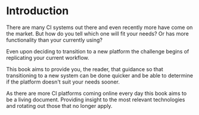 # Introduction

There are many CI systems out there and even recently more have come on the market. But how do you tell which one will fit your needs? Or has more functionality than your currently using?

Even upon deciding to transition to a new platform the challenge begins of replicating your current workflow.

This book aims to provide you, the reader, that guidance so that transitioning to a new system can be done quicker and be able to determine if the platform doesn't suit your needs sooner.

As there are more CI platforms coming online every day this book aims to be a living document. Providing insight to the most relevant technologies and rotating out those that no longer apply.

